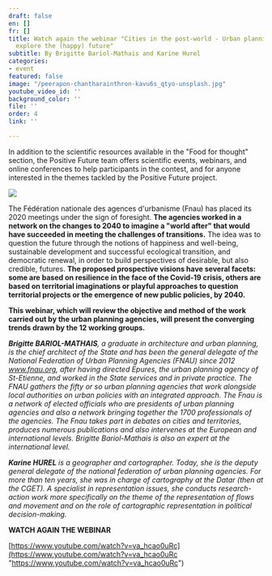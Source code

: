 ```yaml
---
draft: false
en: []
fr: []
title: Watch again the webinar "Cities in the post-world - Urban planning agencies
  explore the (happy) future"
subtitle: By Brigitte Bariol-Mathais and Karine Hurel
categories:
- event
featured: false
image: "/peerapon-chantharainthron-kavu6s_qtyo-unsplash.jpg"
youtube_video_id: ''
background_color: ''
file: ''
order: 4
link: ''

---
```

In addition to the scientific resources available in the "Food for thought" section, the Positive Future team offers scientific events, webinars, and online conferences to help participants in the contest, and for anyone interested in the themes tackled by the Positive Future project.

![](/webinaire_21avril_en.png)

The Fédération nationale des agences d'urbanisme (Fnau) has placed its 2020 meetings under the sign of foresight. **The agencies worked in a network on the changes to 2040 to imagine a "world after" that would have succeeded in meeting the challenges of transitions.** The idea was to question the future through the notions of happiness and well-being, sustainable development and successful ecological transition, and democratic renewal, in order to build perspectives of desirable, but also credible, futures. **The proposed prospective visions have several facets: some are based on resilience in the face of the Covid-19 crisis, others are based on territorial imaginations or playful approaches to question territorial projects or the emergence of new public policies, by 2040.**

**This webinar, which will review the objective and method of the work carried out by the urban planning agencies, will present the converging trends drawn by the 12 working groups.**

**_Brigitte BARIOL-MATHAIS_**_, a graduate in architecture and urban planning, is the chief architect of the State and has been the general delegate of the National Federation of Urban Planning Agencies (FNAU) since 2012 www.fnau.org, after having directed Epures, the urban planning agency of St-Etienne, and worked in the State services and in private practice. The FNAU gathers the fifty or so urban planning agencies that work alongside local authorities on urban policies with an integrated approach. The Fnau is a network of elected officials who are presidents of urban planning agencies and also a network bringing together the 1700 professionals of the agencies. The Fnau takes part in debates on cities and territories, produces numerous publications and also intervenes at the European and international levels. Brigitte Bariol-Mathais is also an expert at the international level._

**_Karine HUREL_** _is a geographer and cartographer. Today, she is the deputy general delegate of the national federation of urban planning agencies. For more than ten years, she was in charge of cartography at the Datar (then at the CGET). A specialist in representation issues, she conducts research-action work more specifically on the theme of the representation of flows and movement and on the role of cartographic representation in political decision-making._

**WATCH AGAIN THE WEBINAR**

[https://www.youtube.com/watch?v=va_hcao0uRc](https://www.youtube.com/watch?v=va_hcao0uRc "https://www.youtube.com/watch?v=va_hcao0uRc")